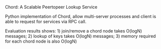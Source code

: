 Chord: A Scalable Peertopeer Lookup Service

Python implementation of Chord, allow multi-server processes and client is able to request for services via RPC call.

Evaluation results shows: 1) join/remove a chord node takes O(logN) messages; 2) lookup of keys takes O(logN) messages; 3) memory required for each chord node is also O(logN)
